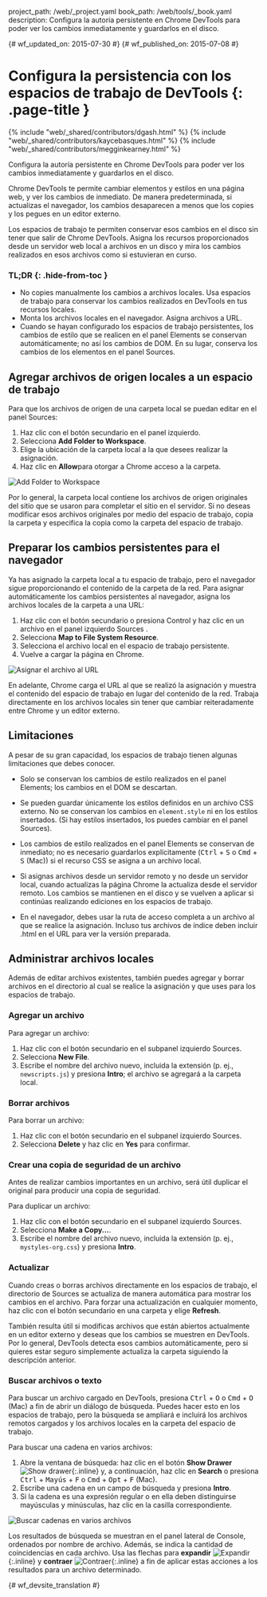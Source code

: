 project_path: /web/_project.yaml
book_path: /web/tools/_book.yaml
description: Configura la autoría persistente en Chrome DevTools para poder ver los cambios inmediatamente y guardarlos en el disco.

{# wf_updated_on: 2015-07-30 #}
{# wf_published_on: 2015-07-08 #}

# Configura la persistencia con los espacios de trabajo de DevTools {: .page-title }

{% include "web/_shared/contributors/dgash.html" %}
{% include "web/_shared/contributors/kaycebasques.html" %}
{% include "web/_shared/contributors/megginkearney.html" %}

Configura la autoría persistente en Chrome DevTools para poder ver los cambios inmediatamente y guardarlos en el disco.

Chrome DevTools te permite cambiar elementos y estilos
en una página web, y ver los cambios de inmediato.
De manera predeterminada, si actualizas el navegador, los cambios desaparecen
a menos que los copies y los pegues en un editor externo.

Los espacios de trabajo te permiten conservar esos cambios en el disco
sin tener que salir de Chrome DevTools.
Asigna los recursos proporcionados desde un servidor web local a archivos en un disco
y mira los cambios realizados en esos archivos como si estuvieran en curso.


### TL;DR {: .hide-from-toc }
- No copies manualmente los cambios a archivos locales. Usa espacios de trabajo para conservar los cambios realizados en DevTools en tus recursos locales.
- Monta los archivos locales en el navegador. Asigna archivos a URL.
- Cuando se hayan configurado los espacios de trabajo persistentes, los cambios de estilo que se realicen en el panel Elements se conservan automáticamente; no así los cambios de DOM. En su lugar, conserva los cambios de los elementos en el panel Sources.


## Agregar archivos de origen locales a un espacio de trabajo

Para que los archivos de origen de una carpeta local se puedan editar en el panel Sources:

1. Haz clic con el botón secundario en el panel izquierdo.
2. Selecciona **Add Folder to Workspace**.
3. Elige la ubicación de la carpeta local a la que desees realizar la asignación.
4. Haz clic en **Allow**para otorgar a Chrome acceso a la carpeta. 

![Add Folder to Workspace](imgs/addfolder.png)

Por lo general, la carpeta local contiene los archivos de origen originales del sitio que se usaron para completar el sitio en el servidor. Si no deseas modificar esos archivos originales por medio del espacio de trabajo, copia la carpeta y especifica la copia como la carpeta del espacio de trabajo.

## Preparar los cambios persistentes para el navegador

Ya has asignado la carpeta local a tu espacio de trabajo,
pero el navegador sigue proporcionando el contenido de la carpeta de la red.
Para asignar automáticamente los cambios persistentes al navegador,
asigna los archivos locales de la carpeta a una URL:

1. Haz clic con el botón secundario o presiona Control y haz clic en un archivo en el panel izquierdo Sources .
2. Selecciona **Map to File System Resource**.
3. Selecciona el archivo local en el espacio de trabajo persistente.
4. Vuelve a cargar la página en Chrome.

![Asignar el archivo al URL](imgs/maptoresource.png)

En adelante,
Chrome carga el URL al que se realizó la asignación y
muestra el contenido del espacio de trabajo
en lugar del contenido de la red.
Trabaja directamente en los archivos locales sin
tener que cambiar reiteradamente entre Chrome y un editor externo.

## Limitaciones

A pesar de su gran capacidad, los espacios de trabajo tienen algunas limitaciones que debes conocer.

* Solo se conservan los cambios de estilo realizados en el panel Elements; los cambios en el DOM se descartan.

* Se pueden guardar únicamente los estilos definidos en un archivo CSS externo. No se conservan los cambios en `element.style` ni en los estilos insertados. (Si hay estilos insertados, los puedes cambiar en el panel Sources).

* Los cambios de estilo realizados en el panel Elements se conservan de inmediato; no es necesario guardarlos explícitamente 
(<kbd class="kbd">Ctrl</kbd> + <kbd class="kbd">S</kbd> o <kbd class="kbd">Cmd</kbd> + <kbd class="kbd">S</kbd> (Mac)) si el recurso CSS se asigna a un archivo local.

* Si asignas archivos desde un servidor remoto y no desde un servidor local, cuando actualizas la página Chrome la actualiza desde el servidor remoto. Los cambios se mantienen en el disco y se vuelven a aplicar si continúas realizando ediciones en los espacios de trabajo.

* En el navegador, debes usar la ruta de acceso completa a un archivo al que se realice la asignación. Incluso tus archivos de índice deben incluir .html en el URL para ver la versión preparada.

## Administrar archivos locales

Además de editar archivos existentes,
también puedes agregar y borrar archivos
en el directorio al cual se realice la asignación y que uses para los espacios de trabajo.

### Agregar un archivo

Para agregar un archivo:

1. Haz clic con el botón secundario en el subpanel izquierdo Sources.
2. Selecciona **New File**.
3. Escribe el nombre del archivo nuevo, incluida la extensión (p. ej., `newscripts.js`) y presiona **Intro**; el archivo se agregará a la carpeta local.

### Borrar archivos

Para borrar un archivo:

1. Haz clic con el botón secundario en el subpanel izquierdo Sources.
2. Selecciona **Delete** y haz clic en **Yes** para confirmar.

### Crear una copia de seguridad de un archivo

Antes de realizar cambios importantes en un archivo,
será útil duplicar el original para producir una copia de seguridad.

Para duplicar un archivo:

1. Haz clic con el botón secundario en el subpanel izquierdo Sources.
2. Selecciona **Make a Copy...**.
3. Escribe el nombre del archivo nuevo, incluida la extensión (p. ej., `mystyles-org.css`) y presiona **Intro**.

### Actualizar

Cuando creas o borras archivos directamente en los espacios de trabajo,
el directorio de Sources se actualiza de manera automática para mostrar los cambios en el archivo.
Para forzar una actualización en cualquier momento, haz clic con el botón secundario en una carpeta y elige **Refresh**.

También resulta útil si modificas archivos que están abiertos actualmente en un editor externo y deseas que los cambios se muestren en DevTools. Por lo general, DevTools detecta esos cambios automáticamente, pero si quieres estar seguro simplemente actualiza la carpeta siguiendo la descripción anterior.

### Buscar archivos o texto

Para buscar un archivo cargado en DevTools,
presiona <kbd class="kbd">Ctrl</kbd> + <kbd class="kbd">O</kbd> o <kbd class="kbd">Cmd</kbd> + <kbd class="kbd">O</kbd> (Mac)
a fin de abrir un diálogo de búsqueda.
Puedes hacer esto en los espacios de trabajo,
pero la búsqueda se ampliará e incluirá los archivos remotos cargados
y los archivos locales en la carpeta del espacio de trabajo.

Para buscar una cadena en varios archivos:

1. Abre la ventana de búsqueda: haz clic en el botón **Show Drawer** ![Show drawer](imgs/show_drawer_button.png){:.inline} y, a continuación, haz clic en **Search** o presiona
<kbd class="kbd">Ctrl</kbd> + <kbd class="kbd">Mayús</kbd> + <kbd class="kbd">F</kbd> o <kbd class="kbd">Cmd</kbd> + <kbd class="kbd">Opt</kbd> + <kbd class="kbd">F</kbd> (Mac).
2. Escribe una cadena en un campo de búsqueda y presiona **Intro**.
3. Si la cadena es una expresión regular o en ella deben distinguirse mayúsculas y minúsculas, haz clic en la casilla correspondiente.

![Buscar cadenas en varios archivos](imgs/searchacross.png)

Los resultados de búsqueda se muestran en el panel lateral de Console, ordenados por nombre de archivo. Además, se indica la cantidad de coincidencias en cada archivo. Usa las flechas para **expandir** ![Expandir](imgs/expand_button.png){:.inline} y **contraer** ![Contraer](imgs/collapse_button.png){:.inline} a fin de aplicar estas acciones a los resultados para un archivo determinado.



{# wf_devsite_translation #}
